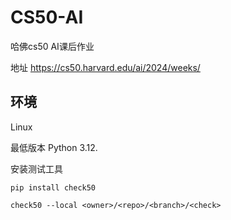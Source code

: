 # CS50-AI
哈佛cs50 AI课后作业

地址  https://cs50.harvard.edu/ai/2024/weeks/

## 环境

Linux

 最低版本 Python 3.12.

安装测试工具

```
pip install check50

check50 --local <owner>/<repo>/<branch>/<check>
```


